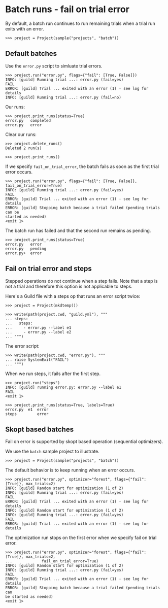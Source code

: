 # Batch runs - fail on trial error

By default, a batch run continues to run remaining trials when a trial
run exits with an error.

    >>> project = Project(sample("projects", "batch"))

## Default batches

Use the `error.py` script to simluate trial errors.

    >>> project.run("error.py", flags={"fail": [True, False]})
    INFO: [guild] Running trial ...: error.py (fail=yes)
    FAIL
    ERROR: [guild] Trial ... exited with an error (1) - see log for details
    INFO: [guild] Running trial ...: error.py (fail=no)

Our runs:

    >>> project.print_runs(status=True)
    error.py   completed
    error.py   error

Clear our runs:

    >>> project.delete_runs()
    Deleted 2 run(s)

    >>> project.print_runs()

If we specify `fail_on_trial_error`, the batch fails as soon as the
first trial error occurs.

    >>> project.run("error.py", flags={"fail": [True, False]}, fail_on_trial_error=True)
    INFO: [guild] Running trial ...: error.py (fail=yes)
    FAIL
    ERROR: [guild] Trial ... exited with an error (1) - see log for details
    ERROR: [guild] Stopping batch because a trial failed (pending trials can be
    started as needed)
    <exit 1>

The batch run has failed and that the second run remains as pending.

    >>> project.print_runs(status=True)
    error.py   error
    error.py   pending
    error.py+  error

## Fail on trial error and steps

Stepped operations do not continue when a step fails. Note that a step
is not a trial and therefore this option is not applicable to steps.

Here's a Guild file with a steps op that runs an error script twice:

    >>> project = Project(mkdtemp())

    >>> write(path(project.cwd, "guild.yml"), """
    ... steps:
    ...   steps:
    ...     - error.py --label e1
    ...     - error.py --label e2
    ... """)

The error script:

    >>> write(path(project.cwd, "error.py"), """
    ... raise SystemExit("FAIL")
    ... """)

When we run steps, it fails after the first step.

    >>> project.run("steps")
    INFO: [guild] running error.py: error.py --label e1
    FAIL
    <exit 1>

    >>> project.print_runs(status=True, labels=True)
    error.py  e1  error
    steps         error

## Skopt based batches

Fail on error is supported by skopt based operation (sequential optimizers).

We use the `batch` sample project to illustrate.

    >>> project = Project(sample("projects", "batch"))

The default behavior is to keep running when an error occurs.

    >>> project.run("error.py", optimizer="forest", flags={"fail": [True]}, max_trials=2)
    INFO: [guild] Random start for optimization (1 of 2)
    INFO: [guild] Running trial ...: error.py (fail=yes)
    FAIL
    ERROR: [guild] Trial ... exited with an error (1) - see log for details
    INFO: [guild] Random start for optimization (1 of 2)
    INFO: [guild] Running trial ...: error.py (fail=yes)
    FAIL
    ERROR: [guild] Trial ... exited with an error (1) - see log for details

The optimization run stops on the first error when we specify fail on trial error.

    >>> project.run("error.py", optimizer="forest", flags={"fail": [True]}, max_trials=2,
    ...             fail_on_trial_error=True)
    INFO: [guild] Random start for optimization (1 of 2)
    INFO: [guild] Running trial ...: error.py (fail=yes)
    FAIL
    ERROR: [guild] Trial ... exited with an error (1) - see log for details
    ERROR: [guild] Stopping batch because a trial failed (pending trials can
    be started as needed)
    <exit 1>

